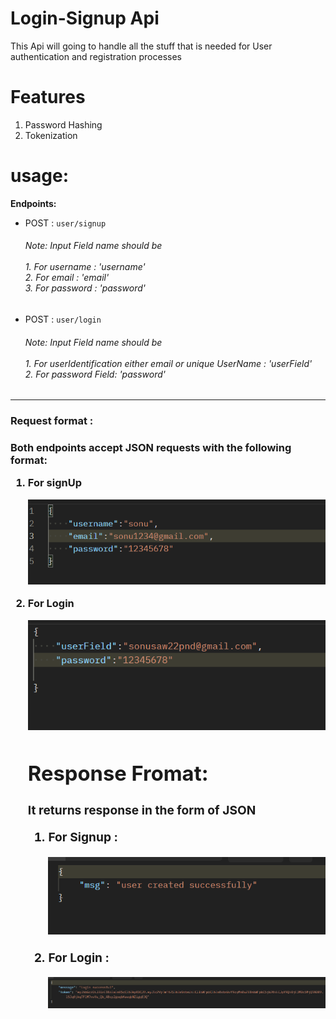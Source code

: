 # Login-Signup Api

This Api will going to handle all the stuff that is needed for User  authentication and registration processes

# Features

1. Password Hashing
2. Tokenization

# usage:

**Endpoints:**

* POST :  `user/signup`

  <h6>Note: Input Field name should be <br><br> 1. For username : 'username' <br> 2. For email : 'email' <br> 3. For password : 'password'
* POST :  `user/login`

  <h6> Note: Input Field name should be <br> <br> 1. For userIdentification either email or unique UserName : 'userField' <br> 2. For password Field: 'password'

---


### Request format :

<h3> Both endpoints accept JSON requests with the following format:<br>

1. For signUp

   ![1707927328111](image/README/1707927328111.png)
2. For Login

   ![1707927366348](image/README/1707927366348.png)

   # Response Fromat:


   <h3> It returns response in the form of JSON

   1. For Signup :

      ![1707927481931](image/README/1707927481931.png)
   2. For Login :

      ![1707927513729](image/README/1707927513729.png)

